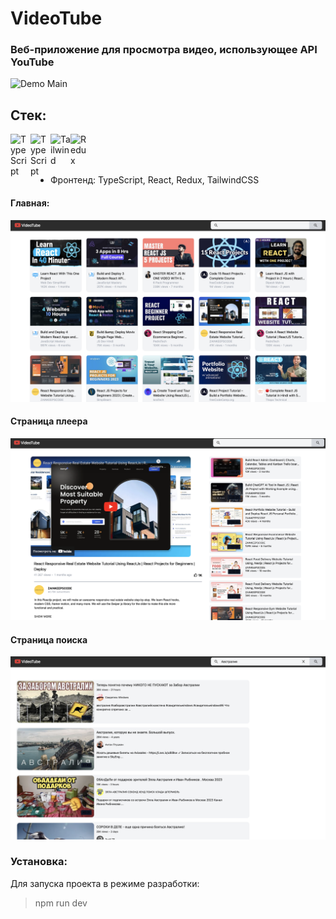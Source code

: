 # VideoTube

### Веб-приложение для просмотра видео, использующее API YouTube

![Demo Main](/readme-assets/y1.gif)

## Стек:

<img align="left" alt="TypeScript" width="32px" src="https://450517.selcdn.ru/webant-prod/uploads/public/617/c17/6a6/617c176a661d5171275840.png" />
<img align="left" alt="TypeScript" width="32px" src="https://stickykart.com/wp-content/uploads/2020/11/redux.png" />
<img align="left" alt="Tailwind" width="32px" src="https://logojinni.com/image/logos/tailwindcss.svg" />
<img align="left" alt="Redux" width="32px" src="https://stickykart.com/wp-content/uploads/2020/11/redux.png"/>

<br/>
<br/>
<br/>

- Фронтенд: TypeScript, React, Redux, TailwindCSS

#### Главная:

![Demo main](/readme-assets/y1.png)

#### Страница плеера 

![Demo player](/readme-assets/y2.png)

#### Страница поиска 

![Demo search](/readme-assets/y3.png)

### Установка:

Для запуска проекта в режиме разработки:

> npm run dev
